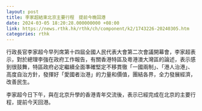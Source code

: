 ```yaml
---
layout: post
title: 李家超結束北京主要行程　提前今晚回港
date: 2024-03-05 18:20:28.000000000 +08:00
link: https://news.rthk.hk/rthk/ch/component/k2/1743226-20240305.htm
categories: rthk
---
```


​行政長官李家超今早列席第十四屆全國人民代表大會第二次會議開幕會，李家超表示，對於總理李強在政府工作報告，有關香港特區及粵港澳大灣區的論述，表示感到很鼓舞，特區政府必定繼續全面準確堅定不移貫徹「一國兩制」、「港人治港」、高度自治方針，發揮好「愛國者治港」的力量和價值，團結各界，全力發展經濟，改善民生。

李家超今日下午，與在北京升學的香港青年交流後，表示已經完成在北京的主要行程，提前今天回港。
